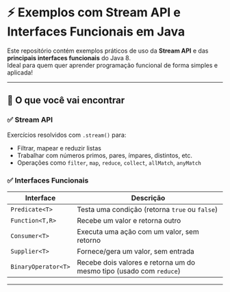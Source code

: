 
# ⚡ Exemplos com Stream API e Interfaces Funcionais em Java

Este repositório contém exemplos práticos de uso da **Stream API** e das **principais interfaces funcionais** do Java 8.  
Ideal para quem quer aprender programação funcional de forma simples e aplicada!

---

## 🧩 O que você vai encontrar

### ✅ Stream API
Exercícios resolvidos com `.stream()` para:
- Filtrar, mapear e reduzir listas
- Trabalhar com números primos, pares, ímpares, distintos, etc.
- Operações como `filter`, `map`, `reduce`, `collect`, `allMatch`, `anyMatch`

### ✅ Interfaces Funcionais

| Interface         | Descrição                                                                 |
|------------------|---------------------------------------------------------------------------|
| `Predicate<T>`    | Testa uma condição (retorna `true` ou `false`)                            |
| `Function<T,R>`   | Recebe um valor e retorna outro                                           |
| `Consumer<T>`     | Executa uma ação com um valor, sem retorno                                |
| `Supplier<T>`     | Fornece/gera um valor, sem entrada                                        |
| `BinaryOperator<T>` | Recebe dois valores e retorna um do mesmo tipo (usado com `reduce`)     |

---
